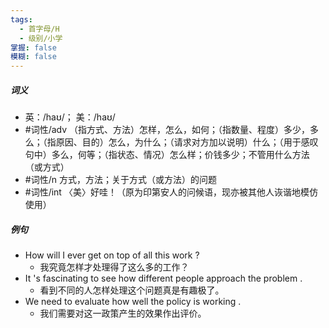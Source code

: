 ```yaml
---
tags:
  - 首字母/H
  - 级别/小学
掌握: false
模糊: false
---
```

##### 词义
- 英：/haʊ/； 美：/haʊ/
- #词性/adv  （指方式、方法）怎样，怎么，如何；（指数量、程度）多少，多么；（指原因、目的）怎么，为什么；（请求对方加以说明）什么；（用于感叹句中）多么，何等；（指状态、情况）怎么样；价钱多少；不管用什么方法（或方式）
- #词性/n  方式，方法；关于方式（或方法）的问题
- #词性/int  〈美〉好哇！（原为印第安人的问候语，现亦被其他人诙谐地模仿使用）
##### 例句
- How will I ever get on top of all this work ?
	- 我究竟怎样才处理得了这么多的工作？
- It 's fascinating to see how different people approach the problem .
	- 看到不同的人怎样处理这个问题真是有趣极了。
- We need to evaluate how well the policy is working .
	- 我们需要对这一政策产生的效果作出评价。

